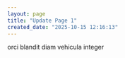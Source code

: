 ```yaml
---
layout: page
title: "Update Page 1"
created_date: "2025-10-15 12:16:13"
---
```


orci blandit diam vehicula integer 

